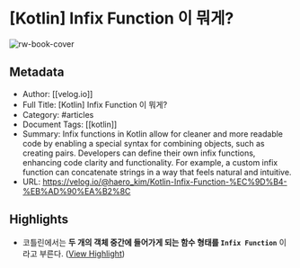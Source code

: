 # [Kotlin] Infix Function 이 뭐게?

![rw-book-cover](https://velog.velcdn.com/images/haero_kim/post/d6b3203c-689c-49c3-bb3d-f301cee0f8a2/general.png)

## Metadata
- Author: [[velog.io]]
- Full Title: [Kotlin] Infix Function 이 뭐게?
- Category: #articles
- Document Tags: [[kotlin]] 
- Summary: Infix functions in Kotlin allow for cleaner and more readable code by enabling a special syntax for combining objects, such as creating pairs. Developers can define their own infix functions, enhancing code clarity and functionality. For example, a custom infix function can concatenate strings in a way that feels natural and intuitive.
- URL: https://velog.io/@haero_kim/Kotlin-Infix-Function-%EC%9D%B4-%EB%AD%90%EA%B2%8C

## Highlights
- 코틀린에서는 **두 개의 객체 중간에 들어가게 되는 함수 형태를 `Infix Function`** 이라고 부른다. ([View Highlight](https://read.readwise.io/read/01jme4b7nqjfdg5azc1jxcjq34))
